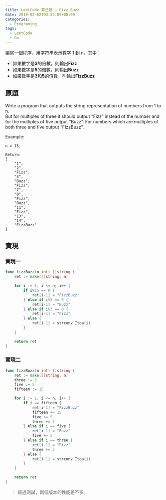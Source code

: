 ```yaml
---
title: LeetCode 算法題 – Fizz Buzz
date: 2019-03-02T03:55:09+00:00
categories:
  - Programing
tags:
  - LeetCode
  - Go
---
```


編寫一個程序，用字符串表示數字 1 到 n，其中：

  * 如果數字是**3**的倍數，則輸出**Fizz**
  * 如果數字是**5**的倍數，則輸出**Buzz**
  * 如果數字是**3**和**5**的倍數，則輸出**FizzBuzz**

<!--more-->

## 原題

Write a program that outputs the string representation of numbers from 1 to n.  
But for multiples of three it should output “Fizz” instead of the number and for the multiples of five output “Buzz”. For numbers which are multiples of both three and five output “FizzBuzz”.

Example:

    n = 15,
    
    Return:
    [
        "1",
        "2",
        "Fizz",
        "4",
        "Buzz",
        "Fizz",
        "7",
        "8",
        "Fizz",
        "Buzz",
        "11",
        "Fizz",
        "13",
        "14",
        "FizzBuzz"
    ]

## 實現

### 實現一

```go
func fizzBuzz(n int) []string {
    ret := make([]string, n)

    for i := 1; i <= n; i++ {
        if i%15 == 0 {
            ret[i-1] = "FizzBuzz"
        } else if i%5 == 0 {
            ret[i-1] = "Buzz"
        } else if i%3 == 0 {
            ret[i-1] = "Fizz"
        } else {
            ret[i-1] = strconv.Itoa(i)
        }
    }

    return ret
}
```

### 實現二

```go
func fizzBuzz(n int) []string {
    ret := make([]string, n)
    three := 3
    five := 5
    fifteen := 15

    for i := 1; i <= n; i++ {
        if i == fifteen {
            ret[i-1] = "FizzBuzz"
            fifteen += 15
            five += 5
            three += 3
        } else if i == five {
            ret[i-1] = "Buzz"
            five += 5
        } else if i == three {
            ret[i-1] = "Fizz"
            three += 3
        } else {
            ret[i-1] = strconv.Itoa(i)
        }
    }

    return ret
}
```

> 經過測試，兩個版本的性能差不多。
